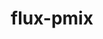 ---
title: "flux-pmix"
layout: cache
categories: [package, develop]
meta: {"versions": ["0.4.0", "0.5.0"], "compilers": ["gcc@=7.3.1"], "oss": ["amzn2"], "platforms": ["linux"], "targets": ["aarch64", "neoverse_n1", "x86_64_v3"], "stacks": ["aws-isc", "aws-isc-aarch64", "root"], "num_specs": 33, "num_specs_by_stack": {"aws-isc-aarch64": 22, "root": 33, "aws-isc": 11}}
spec_details: [{"hash": "h6msrsokul265ehztatdgjcdfahi3sli", "compiler": "gcc@=7.3.1", "versions": ["0.5.0"], "os": "amzn2", "platform": "linux", "target": "aarch64", "variants": ["build_system=autotools"], "stacks": ["aws-isc-aarch64", "root"], "size": "-", "tarball": "https://binaries.spack.io/develop/build_cache/linux-amzn2-aarch64/gcc-7.3.1/flux-pmix-0.5.0/linux-amzn2-aarch64-gcc-7.3.1-flux-pmix-0.5.0-h6msrsokul265ehztatdgjcdfahi3sli.spack"}, {"hash": "zaoautlouxylmnmz4gfrmx5m7sgyfdef", "compiler": "gcc@=7.3.1", "versions": ["0.4.0"], "os": "amzn2", "platform": "linux", "target": "aarch64", "variants": ["build_system=autotools"], "stacks": ["aws-isc-aarch64", "root"], "size": "-", "tarball": "https://binaries.spack.io/develop/build_cache/linux-amzn2-aarch64/gcc-7.3.1/flux-pmix-0.4.0/linux-amzn2-aarch64-gcc-7.3.1-flux-pmix-0.4.0-zaoautlouxylmnmz4gfrmx5m7sgyfdef.spack"}, {"hash": "pojkvho7uxyq37mvci6u5yulqri5dyoz", "compiler": "gcc@=7.3.1", "versions": ["0.4.0"], "os": "amzn2", "platform": "linux", "target": "aarch64", "variants": ["build_system=autotools"], "stacks": ["aws-isc-aarch64", "root"], "size": "-", "tarball": "https://binaries.spack.io/develop/build_cache/linux-amzn2-aarch64/gcc-7.3.1/flux-pmix-0.4.0/linux-amzn2-aarch64-gcc-7.3.1-flux-pmix-0.4.0-pojkvho7uxyq37mvci6u5yulqri5dyoz.spack"}, {"hash": "vzvnidtmxxrehfjotztayvtarwi7qo7k", "compiler": "gcc@=7.3.1", "versions": ["0.5.0"], "os": "amzn2", "platform": "linux", "target": "aarch64", "variants": ["build_system=autotools"], "stacks": ["aws-isc-aarch64", "root"], "size": "-", "tarball": "https://binaries.spack.io/develop/build_cache/linux-amzn2-aarch64/gcc-7.3.1/flux-pmix-0.5.0/linux-amzn2-aarch64-gcc-7.3.1-flux-pmix-0.5.0-vzvnidtmxxrehfjotztayvtarwi7qo7k.spack"}, {"hash": "mggxwirjbcelml32iopyos5c6d6ifx5u", "compiler": "gcc@=7.3.1", "versions": ["0.5.0"], "os": "amzn2", "platform": "linux", "target": "aarch64", "variants": ["build_system=autotools"], "stacks": ["aws-isc-aarch64", "root"], "size": "-", "tarball": "https://binaries.spack.io/develop/build_cache/linux-amzn2-aarch64/gcc-7.3.1/flux-pmix-0.5.0/linux-amzn2-aarch64-gcc-7.3.1-flux-pmix-0.5.0-mggxwirjbcelml32iopyos5c6d6ifx5u.spack"}, {"hash": "xzmkrnebl2u7wmnze2ehfzbgkej5hpqt", "compiler": "gcc@=7.3.1", "versions": ["0.5.0"], "os": "amzn2", "platform": "linux", "target": "aarch64", "variants": ["build_system=autotools"], "stacks": ["aws-isc-aarch64", "root"], "size": "-", "tarball": "https://binaries.spack.io/develop/build_cache/linux-amzn2-aarch64/gcc-7.3.1/flux-pmix-0.5.0/linux-amzn2-aarch64-gcc-7.3.1-flux-pmix-0.5.0-xzmkrnebl2u7wmnze2ehfzbgkej5hpqt.spack"}, {"hash": "gacy2ucggdms2ob2p7t4om5x7dishf7q", "compiler": "gcc@=7.3.1", "versions": ["0.5.0"], "os": "amzn2", "platform": "linux", "target": "aarch64", "variants": ["build_system=autotools"], "stacks": ["aws-isc-aarch64", "root"], "size": "-", "tarball": "https://binaries.spack.io/develop/build_cache/linux-amzn2-aarch64/gcc-7.3.1/flux-pmix-0.5.0/linux-amzn2-aarch64-gcc-7.3.1-flux-pmix-0.5.0-gacy2ucggdms2ob2p7t4om5x7dishf7q.spack"}, {"hash": "3xnxxd5udycbnzrawtciwzplrv7xvdii", "compiler": "gcc@=7.3.1", "versions": ["0.4.0"], "os": "amzn2", "platform": "linux", "target": "aarch64", "variants": ["build_system=autotools"], "stacks": ["aws-isc-aarch64", "root"], "size": "-", "tarball": "https://binaries.spack.io/develop/build_cache/linux-amzn2-aarch64/gcc-7.3.1/flux-pmix-0.4.0/linux-amzn2-aarch64-gcc-7.3.1-flux-pmix-0.4.0-3xnxxd5udycbnzrawtciwzplrv7xvdii.spack"}, {"hash": "zqtqxmyuje7uy7xhuzvnzk3po7j5vcyv", "compiler": "gcc@=7.3.1", "versions": ["0.4.0"], "os": "amzn2", "platform": "linux", "target": "aarch64", "variants": ["build_system=autotools"], "stacks": ["aws-isc-aarch64", "root"], "size": "-", "tarball": "https://binaries.spack.io/develop/build_cache/linux-amzn2-aarch64/gcc-7.3.1/flux-pmix-0.4.0/linux-amzn2-aarch64-gcc-7.3.1-flux-pmix-0.4.0-zqtqxmyuje7uy7xhuzvnzk3po7j5vcyv.spack"}, {"hash": "6snsdmn22c7shyumqfb3ggg2ug5greou", "compiler": "gcc@=7.3.1", "versions": ["0.5.0"], "os": "amzn2", "platform": "linux", "target": "aarch64", "variants": ["build_system=autotools"], "stacks": ["aws-isc-aarch64", "root"], "size": "-", "tarball": "https://binaries.spack.io/develop/build_cache/linux-amzn2-aarch64/gcc-7.3.1/flux-pmix-0.5.0/linux-amzn2-aarch64-gcc-7.3.1-flux-pmix-0.5.0-6snsdmn22c7shyumqfb3ggg2ug5greou.spack"}, {"hash": "kqylootyqolsnne3g3gu57wgsik4rrt3", "compiler": "gcc@=7.3.1", "versions": ["0.5.0"], "os": "amzn2", "platform": "linux", "target": "aarch64", "variants": ["build_system=autotools"], "stacks": ["aws-isc-aarch64", "root"], "size": "-", "tarball": "https://binaries.spack.io/develop/build_cache/linux-amzn2-aarch64/gcc-7.3.1/flux-pmix-0.5.0/linux-amzn2-aarch64-gcc-7.3.1-flux-pmix-0.5.0-kqylootyqolsnne3g3gu57wgsik4rrt3.spack"}, {"hash": "3eeuuledbon72y6pvftjwlqadxu2niz3", "compiler": "gcc@=7.3.1", "versions": ["0.4.0"], "os": "amzn2", "platform": "linux", "target": "neoverse_n1", "variants": ["build_system=autotools"], "stacks": ["aws-isc-aarch64", "root"], "size": "-", "tarball": "https://binaries.spack.io/develop/build_cache/linux-amzn2-neoverse_n1/gcc-7.3.1/flux-pmix-0.4.0/linux-amzn2-neoverse_n1-gcc-7.3.1-flux-pmix-0.4.0-3eeuuledbon72y6pvftjwlqadxu2niz3.spack"}, {"hash": "ko3hulhdg656yh4dbb3yg7mhxkhtzqgz", "compiler": "gcc@=7.3.1", "versions": ["0.4.0"], "os": "amzn2", "platform": "linux", "target": "neoverse_n1", "variants": ["build_system=autotools"], "stacks": ["aws-isc-aarch64", "root"], "size": "-", "tarball": "https://binaries.spack.io/develop/build_cache/linux-amzn2-neoverse_n1/gcc-7.3.1/flux-pmix-0.4.0/linux-amzn2-neoverse_n1-gcc-7.3.1-flux-pmix-0.4.0-ko3hulhdg656yh4dbb3yg7mhxkhtzqgz.spack"}, {"hash": "222qc2pl3jmrobilzndfdkxp6qrd32at", "compiler": "gcc@=7.3.1", "versions": ["0.5.0"], "os": "amzn2", "platform": "linux", "target": "neoverse_n1", "variants": ["build_system=autotools"], "stacks": ["aws-isc-aarch64", "root"], "size": "-", "tarball": "https://binaries.spack.io/develop/build_cache/linux-amzn2-neoverse_n1/gcc-7.3.1/flux-pmix-0.5.0/linux-amzn2-neoverse_n1-gcc-7.3.1-flux-pmix-0.5.0-222qc2pl3jmrobilzndfdkxp6qrd32at.spack"}, {"hash": "mj2ugoqyp77jncfvqhqrpzbn5sdfsyum", "compiler": "gcc@=7.3.1", "versions": ["0.5.0"], "os": "amzn2", "platform": "linux", "target": "neoverse_n1", "variants": ["build_system=autotools"], "stacks": ["aws-isc-aarch64", "root"], "size": "-", "tarball": "https://binaries.spack.io/develop/build_cache/linux-amzn2-neoverse_n1/gcc-7.3.1/flux-pmix-0.5.0/linux-amzn2-neoverse_n1-gcc-7.3.1-flux-pmix-0.5.0-mj2ugoqyp77jncfvqhqrpzbn5sdfsyum.spack"}, {"hash": "gjitrejdoijypgyp6bnegshrx2wjacfz", "compiler": "gcc@=7.3.1", "versions": ["0.5.0"], "os": "amzn2", "platform": "linux", "target": "neoverse_n1", "variants": ["build_system=autotools"], "stacks": ["aws-isc-aarch64", "root"], "size": "-", "tarball": "https://binaries.spack.io/develop/build_cache/linux-amzn2-neoverse_n1/gcc-7.3.1/flux-pmix-0.5.0/linux-amzn2-neoverse_n1-gcc-7.3.1-flux-pmix-0.5.0-gjitrejdoijypgyp6bnegshrx2wjacfz.spack"}, {"hash": "ypumh3pm45j3pokuqhzl7r6kcvqnimuy", "compiler": "gcc@=7.3.1", "versions": ["0.5.0"], "os": "amzn2", "platform": "linux", "target": "neoverse_n1", "variants": ["build_system=autotools"], "stacks": ["aws-isc-aarch64", "root"], "size": "-", "tarball": "https://binaries.spack.io/develop/build_cache/linux-amzn2-neoverse_n1/gcc-7.3.1/flux-pmix-0.5.0/linux-amzn2-neoverse_n1-gcc-7.3.1-flux-pmix-0.5.0-ypumh3pm45j3pokuqhzl7r6kcvqnimuy.spack"}, {"hash": "x7yyxenywykdmnofbmkmokiqwnnmvqy3", "compiler": "gcc@=7.3.1", "versions": ["0.5.0"], "os": "amzn2", "platform": "linux", "target": "neoverse_n1", "variants": ["build_system=autotools"], "stacks": ["aws-isc-aarch64", "root"], "size": "-", "tarball": "https://binaries.spack.io/develop/build_cache/linux-amzn2-neoverse_n1/gcc-7.3.1/flux-pmix-0.5.0/linux-amzn2-neoverse_n1-gcc-7.3.1-flux-pmix-0.5.0-x7yyxenywykdmnofbmkmokiqwnnmvqy3.spack"}, {"hash": "mlvcaqycs3zjeifqymzncxkdi2imvbfq", "compiler": "gcc@=7.3.1", "versions": ["0.5.0"], "os": "amzn2", "platform": "linux", "target": "neoverse_n1", "variants": ["build_system=autotools"], "stacks": ["aws-isc-aarch64", "root"], "size": "-", "tarball": "https://binaries.spack.io/develop/build_cache/linux-amzn2-neoverse_n1/gcc-7.3.1/flux-pmix-0.5.0/linux-amzn2-neoverse_n1-gcc-7.3.1-flux-pmix-0.5.0-mlvcaqycs3zjeifqymzncxkdi2imvbfq.spack"}, {"hash": "gbm7o2xno4tkqj3673ium22rlyace4co", "compiler": "gcc@=7.3.1", "versions": ["0.4.0"], "os": "amzn2", "platform": "linux", "target": "neoverse_n1", "variants": ["build_system=autotools"], "stacks": ["aws-isc-aarch64", "root"], "size": "-", "tarball": "https://binaries.spack.io/develop/build_cache/linux-amzn2-neoverse_n1/gcc-7.3.1/flux-pmix-0.4.0/linux-amzn2-neoverse_n1-gcc-7.3.1-flux-pmix-0.4.0-gbm7o2xno4tkqj3673ium22rlyace4co.spack"}, {"hash": "zbbyf64qesnj5p7sb7ak65szbuv7ybzc", "compiler": "gcc@=7.3.1", "versions": ["0.5.0"], "os": "amzn2", "platform": "linux", "target": "neoverse_n1", "variants": ["build_system=autotools"], "stacks": ["aws-isc-aarch64", "root"], "size": "-", "tarball": "https://binaries.spack.io/develop/build_cache/linux-amzn2-neoverse_n1/gcc-7.3.1/flux-pmix-0.5.0/linux-amzn2-neoverse_n1-gcc-7.3.1-flux-pmix-0.5.0-zbbyf64qesnj5p7sb7ak65szbuv7ybzc.spack"}, {"hash": "dde3xg6qkbgakbqtneehc7hlhdpnaw3y", "compiler": "gcc@=7.3.1", "versions": ["0.4.0"], "os": "amzn2", "platform": "linux", "target": "neoverse_n1", "variants": ["build_system=autotools"], "stacks": ["aws-isc-aarch64", "root"], "size": "-", "tarball": "https://binaries.spack.io/develop/build_cache/linux-amzn2-neoverse_n1/gcc-7.3.1/flux-pmix-0.4.0/linux-amzn2-neoverse_n1-gcc-7.3.1-flux-pmix-0.4.0-dde3xg6qkbgakbqtneehc7hlhdpnaw3y.spack"}, {"hash": "26xacdgw263rzauezv375hboovvjrue2", "compiler": "gcc@=7.3.1", "versions": ["0.5.0"], "os": "amzn2", "platform": "linux", "target": "x86_64_v3", "variants": ["build_system=autotools"], "stacks": ["aws-isc", "root"], "size": "-", "tarball": "https://binaries.spack.io/develop/build_cache/linux-amzn2-x86_64_v3/gcc-7.3.1/flux-pmix-0.5.0/linux-amzn2-x86_64_v3-gcc-7.3.1-flux-pmix-0.5.0-26xacdgw263rzauezv375hboovvjrue2.spack"}, {"hash": "zruay27xyg3ckaovbjlufyxqwtvimgk6", "compiler": "gcc@=7.3.1", "versions": ["0.5.0"], "os": "amzn2", "platform": "linux", "target": "x86_64_v3", "variants": ["build_system=autotools"], "stacks": ["aws-isc", "root"], "size": "-", "tarball": "https://binaries.spack.io/develop/build_cache/linux-amzn2-x86_64_v3/gcc-7.3.1/flux-pmix-0.5.0/linux-amzn2-x86_64_v3-gcc-7.3.1-flux-pmix-0.5.0-zruay27xyg3ckaovbjlufyxqwtvimgk6.spack"}, {"hash": "qprqrxrhwp7254ysw7zftbgiicfwuw34", "compiler": "gcc@=7.3.1", "versions": ["0.4.0"], "os": "amzn2", "platform": "linux", "target": "x86_64_v3", "variants": ["build_system=autotools"], "stacks": ["aws-isc", "root"], "size": "-", "tarball": "https://binaries.spack.io/develop/build_cache/linux-amzn2-x86_64_v3/gcc-7.3.1/flux-pmix-0.4.0/linux-amzn2-x86_64_v3-gcc-7.3.1-flux-pmix-0.4.0-qprqrxrhwp7254ysw7zftbgiicfwuw34.spack"}, {"hash": "rvfp4g4sgzyz4capygl3npxtp3i2xb6x", "compiler": "gcc@=7.3.1", "versions": ["0.4.0"], "os": "amzn2", "platform": "linux", "target": "x86_64_v3", "variants": ["build_system=autotools"], "stacks": ["aws-isc", "root"], "size": "-", "tarball": "https://binaries.spack.io/develop/build_cache/linux-amzn2-x86_64_v3/gcc-7.3.1/flux-pmix-0.4.0/linux-amzn2-x86_64_v3-gcc-7.3.1-flux-pmix-0.4.0-rvfp4g4sgzyz4capygl3npxtp3i2xb6x.spack"}, {"hash": "w44yl4syrgfmdvihwszwmrnok7ns3zp4", "compiler": "gcc@=7.3.1", "versions": ["0.4.0"], "os": "amzn2", "platform": "linux", "target": "x86_64_v3", "variants": ["build_system=autotools"], "stacks": ["aws-isc", "root"], "size": "-", "tarball": "https://binaries.spack.io/develop/build_cache/linux-amzn2-x86_64_v3/gcc-7.3.1/flux-pmix-0.4.0/linux-amzn2-x86_64_v3-gcc-7.3.1-flux-pmix-0.4.0-w44yl4syrgfmdvihwszwmrnok7ns3zp4.spack"}, {"hash": "4hojb2rlc5urmlwei4khtaz25b2fizkv", "compiler": "gcc@=7.3.1", "versions": ["0.5.0"], "os": "amzn2", "platform": "linux", "target": "x86_64_v3", "variants": ["build_system=autotools"], "stacks": ["aws-isc", "root"], "size": "-", "tarball": "https://binaries.spack.io/develop/build_cache/linux-amzn2-x86_64_v3/gcc-7.3.1/flux-pmix-0.5.0/linux-amzn2-x86_64_v3-gcc-7.3.1-flux-pmix-0.5.0-4hojb2rlc5urmlwei4khtaz25b2fizkv.spack"}, {"hash": "4ayqxlk4qwfngjkdx2nuw6p4z2jvqort", "compiler": "gcc@=7.3.1", "versions": ["0.5.0"], "os": "amzn2", "platform": "linux", "target": "x86_64_v3", "variants": ["build_system=autotools"], "stacks": ["aws-isc", "root"], "size": "-", "tarball": "https://binaries.spack.io/develop/build_cache/linux-amzn2-x86_64_v3/gcc-7.3.1/flux-pmix-0.5.0/linux-amzn2-x86_64_v3-gcc-7.3.1-flux-pmix-0.5.0-4ayqxlk4qwfngjkdx2nuw6p4z2jvqort.spack"}, {"hash": "7x25vftecga2j466oiservay6m2fxmsc", "compiler": "gcc@=7.3.1", "versions": ["0.5.0"], "os": "amzn2", "platform": "linux", "target": "x86_64_v3", "variants": ["build_system=autotools"], "stacks": ["aws-isc", "root"], "size": "-", "tarball": "https://binaries.spack.io/develop/build_cache/linux-amzn2-x86_64_v3/gcc-7.3.1/flux-pmix-0.5.0/linux-amzn2-x86_64_v3-gcc-7.3.1-flux-pmix-0.5.0-7x25vftecga2j466oiservay6m2fxmsc.spack"}, {"hash": "c7cwy5czpocnyuw3awd57xaw2nfv4ugj", "compiler": "gcc@=7.3.1", "versions": ["0.4.0"], "os": "amzn2", "platform": "linux", "target": "x86_64_v3", "variants": ["build_system=autotools"], "stacks": ["aws-isc", "root"], "size": "-", "tarball": "https://binaries.spack.io/develop/build_cache/linux-amzn2-x86_64_v3/gcc-7.3.1/flux-pmix-0.4.0/linux-amzn2-x86_64_v3-gcc-7.3.1-flux-pmix-0.4.0-c7cwy5czpocnyuw3awd57xaw2nfv4ugj.spack"}, {"hash": "rqnc73c5wpuotl47lcceska7mzh56xz3", "compiler": "gcc@=7.3.1", "versions": ["0.5.0"], "os": "amzn2", "platform": "linux", "target": "x86_64_v3", "variants": ["build_system=autotools"], "stacks": ["aws-isc", "root"], "size": "-", "tarball": "https://binaries.spack.io/develop/build_cache/linux-amzn2-x86_64_v3/gcc-7.3.1/flux-pmix-0.5.0/linux-amzn2-x86_64_v3-gcc-7.3.1-flux-pmix-0.5.0-rqnc73c5wpuotl47lcceska7mzh56xz3.spack"}, {"hash": "rnie43rxhbtotghhadcadwsvb3rz4m27", "compiler": "gcc@=7.3.1", "versions": ["0.5.0"], "os": "amzn2", "platform": "linux", "target": "x86_64_v3", "variants": ["build_system=autotools"], "stacks": ["aws-isc", "root"], "size": "-", "tarball": "https://binaries.spack.io/develop/build_cache/linux-amzn2-x86_64_v3/gcc-7.3.1/flux-pmix-0.5.0/linux-amzn2-x86_64_v3-gcc-7.3.1-flux-pmix-0.5.0-rnie43rxhbtotghhadcadwsvb3rz4m27.spack"}]
---